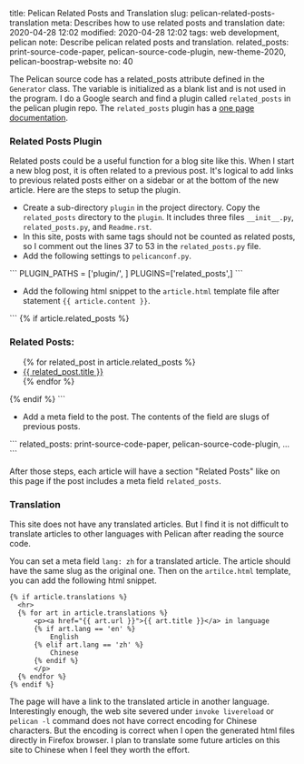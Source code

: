 title: Pelican Related Posts and Translation
slug: pelican-related-posts-translation
meta: Describes how to use related posts and translation
date: 2020-04-28 12:02
modified: 2020-04-28 12:02
tags: web development, pelican
note: Describe pelican related posts and translation.
related_posts: print-source-code-paper, pelican-source-code-plugin, new-theme-2020, pelican-boostrap-website
no: 40

The Pelican source code has a related_posts attribute defined in the `Generator` class. The variable 
is initialized as a blank list and is not used in the program. I do a Google search and find 
a plugin called `related_posts` in the pelican plugin repo. The `related_posts` plugin has a 
[one page documentation](https://github.com/getpelican/pelican-plugins/tree/master/related_posts).

### Related Posts Plugin

Related posts could be a useful function for a blog site like this.  When I start a new blog post, 
it is often related to a previous post.  It's logical to add links to previous related posts 
either on a sidebar or at the bottom of the new article. Here are the steps to setup the plugin. 

- Create a sub-directory `plugin` in the project directory. Copy the `related_posts` directory
  to the `plugin`. It includes three files `__init__.py`, `related_posts.py`, and `Readme.rst`. 
- In this site, posts with same tags should not be counted as related posts, so I comment out 
  the lines 37 to 53 in the `related_posts.py` file. 
- Add the following settings to `pelicanconf.py`. 

<div class="ml-5">
```
PLUGIN_PATHS = ['plugin/', ]
PLUGINS=['related_posts',]
```
</div>

- Add the following html snippet to the `article.html` template file after statement `{{ article.content }}`. 

<div class="ml-5">
```
{% if article.related_posts %}
<div class="mt-5 border-top">
  <h3>Related Posts:</h3>
  <ul>
    {% for related_post in article.related_posts %}
    <li><a href="{{ SITEURL }}/{{ related_post.url }}">
      {{ related_post.title }}</a></li>
    {% endfor %}
  </ul>
</div>
{% endif %}
```
</div>

- Add a meta field to the post. The contents of the field are slugs of previous posts. 

<div class="ml-5">
```
related_posts: print-source-code-paper, pelican-source-code-plugin, ...
```
</div>

After those steps, each article will have a section "Related Posts" like on this page 
if the post includes a meta field `related_posts`. 

### Translation

This site does not have any translated articles. But I find it is not difficult to 
translate articles to other languages with Pelican after reading the source code. 

You can set a meta field `lang: zh` for a translated article.  The article should 
have the same slug as the original one. Then on the `artilce.html` template, you 
can add the following html snippet. 

```
{% if article.translations %}
  <hr>
  {% for art in article.translations %}
      <p><a href="{{ art.url }}">{{ art.title }}</a> in language
      {% if art.lang == 'en' %} 
          English
      {% elif art.lang == 'zh' %}
          Chinese
      {% endif %} 
      </p>
  {% endfor %}
{% endif %}
```

The page will have a link to the translated article in another language.  Interestingly 
enough, the web site severed under `invoke livereload` or `pelican -l` command does not
have correct encoding for Chinese characters. But the encoding is correct when I open 
the generated html files directly in Firefox browser.  I plan to translate some 
future articles on this site to Chinese when I feel they worth the effort. 


